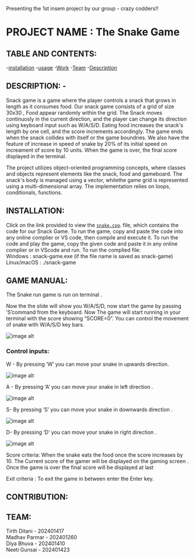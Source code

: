 Presenting the 1st insem project by our group - crazy codders!!
 # PROJECT NAME : The Snake Game


## TABLE AND CONTENTS:
-[installation](#installation)
-[usage](#usage)
-[Work](#Work)
-[Team](#Team)
-[Description](#Description)
## DESCRIPTION: -
Snack game is a game where the player controls a snack that grows in length as it consumes food. Our snack game consists of a grid of size 30x30 , Food appear randomly within the grid. The Snack moves continuosly in the current direction, and the player can change its direction using keyboard input such as W/A/S/D. Eating food increases the snack's length by one cell, and the score increments accordingly. The game ends when the snack collides with itself or the game boundries. We also have the feature of increase in speed of snake by 20% of its initial speed on increament of score by 10 units. When the game is over, the final score displayed in the terminal.


The project utilizes object-oriented programming concepts, where classes and objects represent elements like the snack, food and gameboard. The snack's body is managed using a vector, whilethe game grid is represented using a multi-dimensional array. The implementation relies on loops, conditionals, functions. 
 
## INSTALLATION:
Click on the link provided to view the
[`snake.cpp`](./snake.cpp). file, which contains the code for our Snack Game. To run the game, copy and paste the code into any online complier or VS code, then compile and execute it.
To run the code and play the game, copy the given code and paste it in any online complier or in VScode and run.
To run the complied file: <br>
Windows : snack-game.exe (if the file name is saved as snack-game)<br>
Linux/macOS : ./snack-game<br>


## GAME MANUAL: 
The Snake run game is run on terminal . 

Now the the slide will show you W/A/S/D, now start the game by passing  ’S’command from the keyboard. Now  The game will start running in your terminal with the score showing “SCORE=0”. You can control the movement of snake with W/A/S/D key bars.

![image alt](https://github.com/madhav-p-11/project-/blob/main/Screenshot%202025-02-03%20170606.png)                                                         



### Control inputs:
W - By pressing ‘W’ you can move your snake  in upwards direction.



![image alt](https://github.com/madhav-p-11/project-/blob/main/Screenshot%202025-02-03%20170606.png)

A - By pressing ‘A’ you can move your snake in left direction .





![image alt](https://github.com/madhav-p-11/project-/blob/main/Screenshot%202025-02-03%20170711.png)


S- By pressing ’S’ you can move your snake in downwards direction .




![image alt](https://github.com/madhav-p-11/project-/blob/main/Screenshot%202025-02-03%20170641.png)



D- By pressing ‘D’ you can move your snake in right direction .





![image alt](https://github.com/madhav-p-11/project-/blob/main/Screenshot%202025-02-03%20170711.png)


Score criteria:
When the snake eats the food once the score increases by 10.  The Current  score of the gamer  will be displayed on the gaming screen . Once the game is over the final score will be displayed at last

Exit  criteria :
To exit the game in between enter the Enter key.

## CONTRIBUTION:


## TEAM:
 Tirth Ditani  - 202401417<br>
 Madhav Parmar - 202401260<br>
 Diya Bhuva    - 202401410<br>
 Neeti Gunsai  - 202401423<br>
